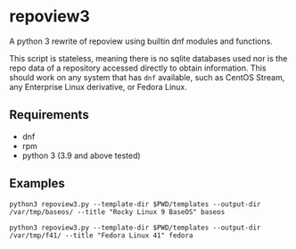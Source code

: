 # repoview3

A python 3 rewrite of repoview using builtin dnf modules and functions.

This script is stateless, meaning there is no sqlite databases used nor is the
repo data of a repository accessed directly to obtain information. This should
work on any system that has `dnf` available, such as CentOS Stream, any
Enterprise Linux derivative, or Fedora Linux.

## Requirements

* dnf
* rpm
* python 3 (3.9 and above tested)

## Examples

```
python3 repoview3.py --template-dir $PWD/templates --output-dir /var/tmp/baseos/ --title "Rocky Linux 9 BaseOS" baseos
```

```
python3 repoview3.py --template-dir $PWD/templates --output-dir /var/tmp/f41/ --title "Fedora Linux 41" fedora
```
